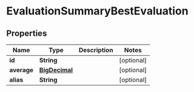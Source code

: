 
# EvaluationSummaryBestEvaluation

## Properties
Name | Type | Description | Notes
------------ | ------------- | ------------- | -------------
**id** | **String** |  |  [optional]
**average** | [**BigDecimal**](BigDecimal.md) |  |  [optional]
**alias** | **String** |  |  [optional]




